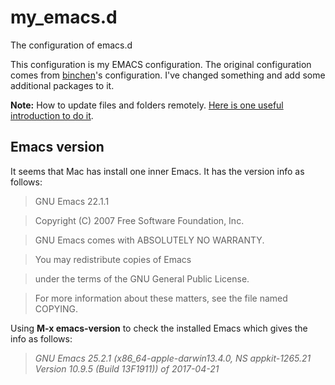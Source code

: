 # my_emacs.d
The configuration of emacs.d

This configuration is my EMACS configuration. The original configuration comes 
from [binchen](https://github.com/redguardtoo/emacs.d)'s configuration. I've 
changed something and add some additional packages to it.

**Note:** How to update files and folders remotely. [Here is one useful introduction to do it](https://stackoverflow.com/questions/8775850/how-do-i-add-files-and-folders-into-github-repos). 

## Emacs version

It seems that Mac has install one inner Emacs. It has the version info as follows:
>GNU Emacs 22.1.1

>Copyright (C) 2007 Free Software Foundation, Inc.

>GNU Emacs comes with ABSOLUTELY NO WARRANTY.

>You may redistribute copies of Emacs

>under the terms of the GNU General Public License.

>For more information about these matters, see the file named COPYING.

Using **M-x emacs-version** to check the installed Emacs which gives the info as follows:
>*GNU Emacs 25.2.1 (x86_64-apple-darwin13.4.0, NS appkit-1265.21 Version 10.9.5 (Build 13F1911)) of 2017-04-21*